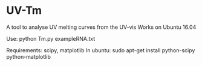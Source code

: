 # UV-Tm
A tool to analyse UV melting curves from the UV-vis
Works on Ubuntu 16.04

Use:
python Tm.py exampleRNA.txt

Requirements: scipy, matplotlib
In ubuntu: 
sudo apt-get install python-scipy python-matplotlib

